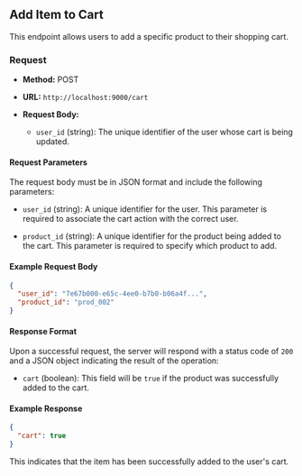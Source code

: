 ## Add Item to Cart

This endpoint allows users to add a specific product to their shopping cart.

### Request

- **Method:** POST
    
- **URL:** `http://localhost:9000/cart`
    
- **Request Body:**
    
    - `user_id` (string): The unique identifier of the user whose cart is being updated.
        

#### Request Parameters

The request body must be in JSON format and include the following parameters:

- `user_id` (string): A unique identifier for the user. This parameter is required to associate the cart action with the correct user.
    
- `product_id` (string): A unique identifier for the product being added to the cart. This parameter is required to specify which product to add.
    

#### Example Request Body

``` json
{
  "user_id": "7e67b000-e65c-4ee0-b7b0-b06a4f...",
  "product_id": "prod_002"
}

 ```

#### Response Format

Upon a successful request, the server will respond with a status code of `200` and a JSON object indicating the result of the operation:

- `cart` (boolean): This field will be `true` if the product was successfully added to the cart.
    

#### Example Response

``` json
{
  "cart": true
}

 ```

This indicates that the item has been successfully added to the user's cart.